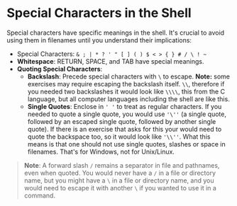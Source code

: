 
# Special Characters in the Shell

Special characters have specific meanings in the shell. It's crucial to avoid using them in filenames until you understand their implications:

- Special Characters: `& ; | * ? ' " [ ] ( ) $ < > { } # / \ ! ~`
- **Whitespace**: RETURN, SPACE, and TAB have special meanings.
- **Quoting Special Characters**:
  - **Backslash**: Precede special characters with `\` to escape.  **Note:** some exercises may require escaping the backslash itself. `\\`, therefore if you needed two backslashes it would look like `\\\\`, this from the C language, but all computer languages including the shell are like this.
  - **Single Quotes**: Enclose in `' '` to treat as regular characters.  If you
    needed to quote a single quote, you would use `'\''` (a single quote,
    followed by an escaped single quote, followed by another single quote).
    If there is an exercise that asks for this your would need to quote the
    backspace too, so it would look like `'\\''`.  What this means is that one
    should not use single quotes, slashes or space in filenames.  That's for
    Windows, not for Unix/Linux.
  
> **Note**: A forward slash `/` remains a separator in file and pathnames, even when quoted. You would never have a `/` in a file or directory name, but you might have a `\` in a file or directory name, and you would need to escape it with another `\` if you wanted to use it in a command.

